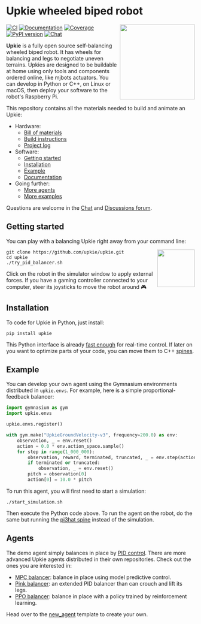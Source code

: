 # Upkie wheeled biped robot

<img src="https://github.com/upkie/upkie/assets/1189580/2fc5ee4a-81b0-425c-83df-558c7147cc59" align="right" width="200" />

[![CI](https://github.com/upkie/upkie/actions/workflows/ci.yml/badge.svg)](https://github.com/upkie/upkie/actions/workflows/bazel.yml)
[![Documentation](https://github.com/upkie/upkie/actions/workflows/docs.yml/badge.svg)](https://upkie.github.io/upkie/)
[![Coverage](https://coveralls.io/repos/github/upkie/upkie/badge.svg?branch=main)](https://coveralls.io/github/upkie/upkie?branch=main)
[![PyPI version](https://img.shields.io/pypi/v/upkie)](https://pypi.org/project/upkie/)
[![Chat](https://img.shields.io/badge/matrix-chat-%234eb899)](https://app.element.io/#/room/#tasts-robots:matrix.org)

**Upkie** is a fully open source self-balancing wheeled biped robot. It has wheels for balancing and legs to negotiate uneven terrains. Upkies are designed to be buildable at home using only tools and components ordered online, like mjbots actuators. You can develop in Python or C++, on Linux or macOS, then deploy your software to the robot's Raspberry Pi.

This repository contains all the materials needed to build and animate an Upkie:

- Hardware:
    - [Bill of materials](https://github.com/upkie/upkie/wiki/Bill-of-materials)
    - [Build instructions](https://github.com/upkie/upkie/wiki)
    - [Project log](https://hackaday.io/project/185729-upkie-wheeled-biped-robots)
- Software:
    - [Getting started](https://github.com/upkie/upkie#getting-started)
    - [Installation](https://github.com/upkie/upkie#installation)
    - [Example](https://github.com/upkie/upkie#example)
    - [Documentation](https://upkie.github.io/upkie/)
- Going further:
    - [More agents](https://github.com/upkie/upkie#agents)
    - [More examples](https://github.com/upkie/upkie/tree/main/examples)

Questions are welcome in the [Chat](https://app.element.io/#/room/#tasts-robots:matrix.org) and [Discussions forum](https://github.com/upkie/upkie/discussions).

## Getting started

You can play with a balancing Upkie right away from your command line:

<img src="https://user-images.githubusercontent.com/1189580/170496331-e1293dd3-b50c-40ee-9c2e-f75f3096ebd8.png" height="100" align="right" />

```console
git clone https://github.com/upkie/upkie.git
cd upkie
./try_pid_balancer.sh
```

Click on the robot in the simulator window to apply external forces. If you have a gaming controller connected to your computer, steer its joysticks to move the robot around 🎮

## Installation

To code for Upkie in Python, just install:

```console
pip install upkie
```

This Python interface is already [fast enough](https://github.com/upkie/vulp#performance) for real-time control. If later on you want to optimize parts of your code, you can move them to C++ [spines](https://upkie.github.io/upkie/spines.html).

## Example

You can develop your own agent using the Gymnasium environments distributed in ``upkie.envs``. For example, here is a simple proportional-feedback balancer:

```python
import gymnasium as gym
import upkie.envs

upkie.envs.register()

with gym.make("UpkieGroundVelocity-v3", frequency=200.0) as env:
    observation, _ = env.reset()
    action = 0.0 * env.action_space.sample()
    for step in range(1_000_000):
        observation, reward, terminated, truncated, _ = env.step(action)
        if terminated or truncated:
            observation, _ = env.reset()
        pitch = observation[0]
        action[0] = 10.0 * pitch
```

To run this agent, you will first need to start a simulation:

```console
./start_simulation.sh
```

Then execute the Python code above. To run the agent on the robot, do the same but running the [pi3hat spine](https://upkie.github.io/upkie/spines.html#pi3hat-spine) instead of the simulation.

## Agents

The demo agent simply balances in place by [PID control](https://upkie.github.io/upkie/pid-balancer.html). There are more advanced Upkie agents distributed in their own repositories. Check out the ones you are interested in:

- [MPC balancer](https://github.com/upkie/mpc_balancer): balance in place using model predictive control.
- [Pink balancer](https://github.com/upkie/pink_balancer): an extended PID balancer than can crouch and lift its legs.
- [PPO balancer](https://github.com/upkie/ppo_balancer): balance in place with a policy trained by reinforcement learning.

Head over to the [new\_agent](https://github.com/upkie/new_agent) template to create your own.
